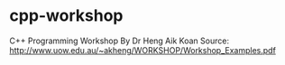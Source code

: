 # cpp-workshop
C++ Programming Workshop By Dr Heng Aik Koan
Source: http://www.uow.edu.au/~akheng/WORKSHOP/Workshop_Examples.pdf
